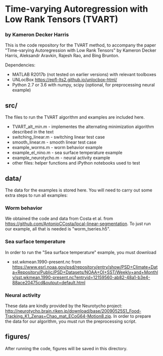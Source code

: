 # Time-varying Autoregression with Low Rank Tensors (TVART)
### by Kameron Decker Harris

This is the code repository for the TVART method, to accompany the
paper "Time-varying Autoregression with Low Rank Tensors" by
Kameron Decker Harris, Aleksandr Aravkin, Rajesh Rao, and Bing Brunton.

Dependencies:
* MATLAB R2017b (not tested on earlier versions) with relevant toolboxes
* UNLocBox https://epfl-lts2.github.io/unlocbox-html/
* Python 2.7 or 3.6 with numpy, scipy (optional, for preprocessing neural example)

## src/

The files to run the TVART algorithm and examples are included here.

* TVART_alt_min.m - implementes the alternating minimization algorithm described in the text
* switching_linear.m - switching linear test case
* smooth_linear.m - smooth linear test case
* example_worms.m - worm behavior example
* example_el_nino.m - sea surface temperature example
* example_neurotycho.m - neural activity example
* other files: helper functions and iPython notebooks used to test 

## data/

The data for the examples is stored here.
You will need to carry out some extra steps to run all examples:

### Worm behavior

We obtained the code and data from Costa et al. from
https://github.com/AntonioCCosta/local-linear-segmentation.
To just run our example, all that is needed is "worm_tseries.h5".

### Sea surface temperature

In order to run the "Sea surface temperature" example, you must download
* sst.wkmean.1990-present.nc from https://www.esrl.noaa.gov/psd/repository/entry/show/PSD+Climate+Data+Repository/Public/PSD+Datasets/NOAA+OI+SST/Weekly+and+Monthly/sst.wkmean.1990-present.nc?entryid=12159560-ab82-48a1-b3e4-88ace20475cd&output=default.html

### Neural activity

These data are kindly provided by the Neurotycho project:
http://neurotycho.brain.riken.jp/download/base/20090525S1_Food-Tracking_K1_Zenas+Chao_mat_ECoG64-Motion8.zip.
In order to prepare the data for our algorithm, you must run the preprocessing script.

## figures/

After running the code, figures will be saved in this directory.